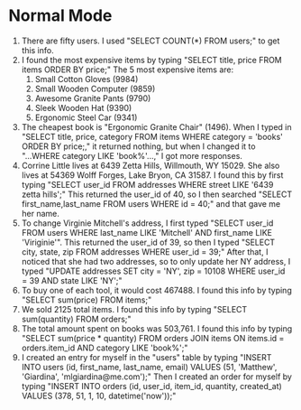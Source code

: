 <h1>Normal Mode</h1>
<p>
  <ol>
    <li>There are fifty users. I used "SELECT COUNT(*) FROM users;" to get this info.</li>
    <li>I found the most expensive items by typing "SELECT title, price FROM items ORDER BY price;" The 5 most expensive items are:
      <ol>
        <li>Small Cotton Gloves (9984)</li>
        <li>Small Wooden Computer (9859)</li>
        <li>Awesome Granite Pants (9790)</li>
        <li>Sleek Wooden Hat (9390)</li>
        <li>Ergonomic Steel Car (9341)</li>
      </ol></li>
    <li>The cheapest book is "Ergonomic Granite Chair" (1496). When I typed in "SELECT title, price, category FROM items WHERE category = 'books' ORDER BY price;," it returned nothing, but when I changed it to "...WHERE category LIKE 'book%'...," I got more responses.</li>
    <li>Corrine Little lives at 6439 Zetta Hills, Willmouth, WY 15029. She also lives at 54369 Wolff Forges, Lake Bryon, CA 31587. I found this by first typing "SELECT user_id FROM addresses WHERE street LIKE '6439 zetta hills';" This returned the user_id of 40, so I then searched "SELECT first_name,last_name FROM users WHERE id = 40;" and that gave me her name. </li>
    <li>To change Virginie Mitchell's address, I first typed "SELECT user_id FROM users WHERE last_name LIKE 'Mitchell' AND first_name LIKE 'Viriginie'". This returned the user_id of 39, so then I typed "SELECT city, state, zip FROM addresses WHERE user_id = 39;" After that, I noticed that she had two addresses, so to only update her NY address, I typed "UPDATE addresses SET city = 'NY', zip = 10108 WHERE user_id = 39 AND state LIKE 'NY';"</li>
    <li>To buy one of each tool, it would cost 467488. I found this info by typing "SELECT sum(price) FROM items;"</li>
    <li>We sold 2125 total items. I found this info by typing "SELECT sum(quantity) FROM orders;"</li>
    <li>The total amount spent on books was 503,761. I found this info by typing "SELECT sum(price * quantity) FROM orders JOIN items ON items.id = orders.item_id AND category LIKE 'book%';"</li>
    <li>I created an entry for myself in the "users" table by typing "INSERT INTO users (id, first_name, last_name, email) VALUES (51, 'Matthew', 'Giardina', 'mlgiardina@me.com');" Then I created an order for myself by typing "INSERT INTO orders (id, user_id, item_id, quantity, created_at) VALUES (378, 51, 1, 10, datetime('now'));"</li>
  </ol>
</p>


